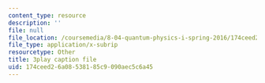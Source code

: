 ```yaml
---
content_type: resource
description: ''
file: null
file_location: /coursemedia/8-04-quantum-physics-i-spring-2016/174ceed26a08538185c9090aec5c6a45_EdXaUfRynx8.srt
file_type: application/x-subrip
resourcetype: Other
title: 3play caption file
uid: 174ceed2-6a08-5381-85c9-090aec5c6a45
---
```

